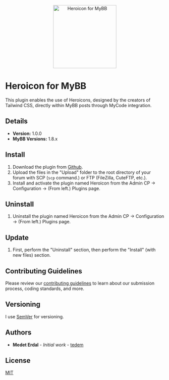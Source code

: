 <p align="center">
    <a href="https://github.com/tedem/mybb-heroicon">
        <img src="https://i.imgur.com/6ntWgMi.png"
            width="200" height="200" alt="Heroicon for MyBB">
    </a>
</p>

# Heroicon for MyBB

This plugin enables the use of Heroicons, designed by the creators of Tailwind CSS, directly within MyBB posts through MyCode integration.

## Details

- **Version:** 1.0.0
- **MyBB Versions:** 1.8.x

## Install

1. Download the plugin from [Github](https://github.com/tedem/mybb-heroicon/releases).
2. Upload the files in the "Upload" folder to the root directory of your forum with SCP (`scp` command.) or FTP (FileZilla, CuteFTP, etc.).
3. Install and activate the plugin named Heroicon from the Admin CP → Configuration → (From left.) Plugins page.

## Uninstall

1. Uninstall the plugin named Heroicon from the Admin CP → Configuration → (From left.) Plugins page.

## Update

1. First, perform the "Uninstall" section, then perform the "Install" (with new files) section.

## Contributing Guidelines

Please review our [contributing guidelines](https://github.com/tedem/tedem/blob/main/docs/CONTRIBUTING.md) to learn about our submission process, coding standards, and more.

## Versioning

I use [SemVer](https://semver.org/) for versioning.

## Authors

- **Medet Erdal** - _Initial work_ - [tedem](https://github.com/tedem)

## License

[MIT](LICENSE)
